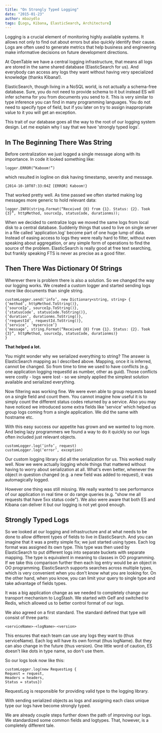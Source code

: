 ```yaml
---
title: "On Strongly Typed Logging"
date: "2015-01-23"
author: mbazydlo
tags: [Logs, Kibana, ElasticSearch, Architecture]
---
```


Logging is a crucial element of monitoring highly available systems. It allows not only to find out about errors but also quickly identify their cause. Logs are often used to generate metrics that help business and engineering make informative decisions on future development directions.

At OpenTable we have a central logging infrastructure, that means all logs are stored in the same shared database (ElasticSearch for us). And everybody can access any logs they want without having very specialized knowledge (thanks Kibana!).

ElasticSearch, though living in a NoSQL world, is not actually a schema-free database. Sure, you do not need to provide schema to it but instead ES will infer schema for you from documents you send to it. This is very similar to type inference you can find in many programming languages. You do not need to specify type of field, but if you later on try to assign inappropriate value to it you will get an exception.

This trait of our database goes all the way to the root of our logging system design. Let me explain why I say that we have 'strongly typed logs'.

## In The Beginning There Was String

Before centralization we just logged a single message along with its importance. In code it looked something like:

```
logger.ERROR(“Kaboom!”)
```

which resulted in logline on disk having timestamp, severity and message.

```
{2014-10-10T07:33:04Z [ERROR] Kaboom!}
```

That worked pretty well. As time passed we often started making log messages more generic to hold relevant data:

```
logger.INFO(string.Format(“Received {0} from {1}. Status: {2}. Took {3}”, httpMethod, sourceIp, statusCode, durationms));
```

When we decided to centralize logs we moved the same logs from local disk to a central database. Suddenly things that used to live on single server in a file called 'application.log' become part of one huge lump of data. Instead of easing access to logs they were really hard to filter, without even speaking about aggregation, or any simple form of operations to find the source of the problem. ElasticSearch is really good at free text searching, but frankly speaking FTS is never as precise as a good filter.

## Then There Was Dictionary Of Strings

Wherever there is problem there is also a solution. So we changed the way our logging works. We created a custom logger and started sending logs more like documents than single string.

```
customLogger.send(‘info’, new Dictionary<string, string> {
{‘method’, httpMethod.ToString()},
{‘sourceIp’, sourceIp.ToString()},
{‘statusCode’, statusCode.ToString()},
{‘duration’, durationms.ToString()},
{‘requestId’, requestId.ToString()},
{‘service’, ‘myservice’}
{‘message’, string.Format(“Received {0} from {1}. Status: {2}. Took {3}”, httpMethod, sourceIp, statusCode, durationms)}
}
```

**That helped a lot.**

You might wonder why we serialized everything to string? The answer is ElasticSearch mapping as I described above. Mapping, once it is inferred, cannot be changed. So from time to time we used to have conflicts (e.g. one application logging requestId as number, other as guid). Those conflicts were costly - logs were lost - so we simply applied the simplest solution available and serialized everything.

Now filtering was working fine. We were even able to group requests based on a single field and count them. You cannot imagine how useful it is to simply count the different status codes returned by a service. Also you may have noticed we introduced some extra fields like 'service' which helped us group logs coming from a single application. We did the same with hostname etc.

With this easy success our appetite has grown and we wanted to log more. And being lazy programmers we found a way to do it quickly so our logs often included just relevant objects.

```
customLogger.log(‘info’, request)
customLogger.log(‘error’, exception)
```

Our custom logging library did all the serialization for us. This worked really well. Now we were actually logging whole things that mattered without having to worry about serialization at all. What's even better, whenever the object in question changed (e.g. a new field was added to request), it was automagically logged.

However one thing was still missing. We really wanted to see performance of our application in real time or do range queries (e.g. "show me all requests that have 5xx status code"). We also were aware that both ES and Kibana can deliver it but our logging is not yet good enough.

## Strongly Typed Logs

So we looked at our logging and infrastructure and at what needs to be done to allow different types of fields to live in ElasticSearch. And you can imagine that it was a pretty simple fix; we just started using types. Each log format was assigned its own type. This type was then used by ElasticSearch to put different logs into separate buckets with separate mapping. The type is equivalent in meaning to classes in OO programming. If we take this comparison further then each log entry would be an object in OO programming. ElasticSearch supports searches across multiple types, which is very convenient when you don't know what you are looking for. On the other hand, when you know, you can limit your query to single type and take advantage of fields types.

It was a big application change as we needed to completely change our transport mechanism to LogStash. We started with Gelf and switched to Redis, which allowed us to better control format of our logs.

We also agreed on a first standard. The standard defined that type will consist of three parts:

```
<serviceName>-<logName>-<version>
```

This ensures that each team can use any logs they want to (thus serviceName). Each log will have its own format (thus logName). But they can also change in the future (thus version). One little word of caution, ES doesn't like dots in type name, so don't use them.

So our logs look now like this:

```
customLogger.log(new RequestLog {
Request = request,
Headers = headers,
Status = status})
```

RequestLog is responsible for providing valid type to the logging library.

With sending serialized objects as logs and assigning each class unique type our logs have become strongly typed.

We are already couple steps further down the path of improving our logs. We standardized some common fields and logtypes. That, however, is a completely different tale. ​
